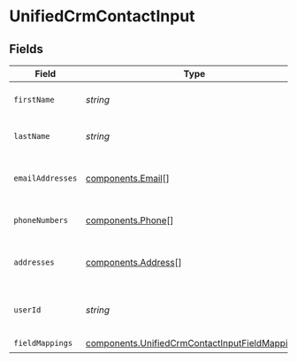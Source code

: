 # UnifiedCrmContactInput


## Fields

| Field                                                                                                            | Type                                                                                                             | Required                                                                                                         | Description                                                                                                      |
| ---------------------------------------------------------------------------------------------------------------- | ---------------------------------------------------------------------------------------------------------------- | ---------------------------------------------------------------------------------------------------------------- | ---------------------------------------------------------------------------------------------------------------- |
| `firstName`                                                                                                      | *string*                                                                                                         | :heavy_check_mark:                                                                                               | The first name of the contact                                                                                    |
| `lastName`                                                                                                       | *string*                                                                                                         | :heavy_check_mark:                                                                                               | The last name of the contact                                                                                     |
| `emailAddresses`                                                                                                 | [components.Email](../../models/components/email.md)[]                                                           | :heavy_minus_sign:                                                                                               | The email addresses of the contact                                                                               |
| `phoneNumbers`                                                                                                   | [components.Phone](../../models/components/phone.md)[]                                                           | :heavy_minus_sign:                                                                                               | The phone numbers of the contact                                                                                 |
| `addresses`                                                                                                      | [components.Address](../../models/components/address.md)[]                                                       | :heavy_minus_sign:                                                                                               | The addresses of the contact                                                                                     |
| `userId`                                                                                                         | *string*                                                                                                         | :heavy_minus_sign:                                                                                               | The UUID of the user who owns the contact                                                                        |
| `fieldMappings`                                                                                                  | [components.UnifiedCrmContactInputFieldMappings](../../models/components/unifiedcrmcontactinputfieldmappings.md) | :heavy_check_mark:                                                                                               | N/A                                                                                                              |